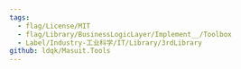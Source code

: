 ```yaml
---
tags:
  - flag/License/MIT
  - flag/Library/BusinessLogicLayer/Implement__/Toolbox
  - Label/Industry-工业科学/IT/Library/3rdLibrary
github: ldqk/Masuit.Tools
---
```

